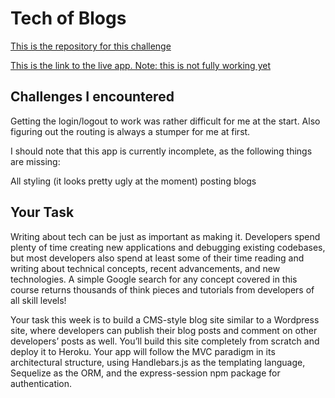 # Tech of Blogs

[This is the repository for this challenge](https://github.com/lonHeligas/tech-of-blogs)

[This is the link to the live app. Note: this is not fully working yet](tech-of-blogs-production.up.railway.app)


## Challenges I encountered

Getting the login/logout to work was rather difficult for me at the start. Also figuring out the routing is always a stumper for me at first.

I should note that this app is currently incomplete, as the following things are missing:

All styling (it looks pretty ugly at the moment)
posting blogs




## Your Task

Writing about tech can be just as important as making it. Developers spend plenty of time creating new applications and debugging existing codebases, but most developers also spend at least some of their time reading and writing about technical concepts, recent advancements, and new technologies. A simple Google search for any concept covered in this course returns thousands of think pieces and tutorials from developers of all skill levels!

Your task this week is to build a CMS-style blog site similar to a Wordpress site, where developers can publish their blog posts and comment on other developers’ posts as well. You’ll build this site completely from scratch and deploy it to Heroku. Your app will follow the MVC paradigm in its architectural structure, using Handlebars.js as the templating language, Sequelize as the ORM, and the express-session npm package for authentication.